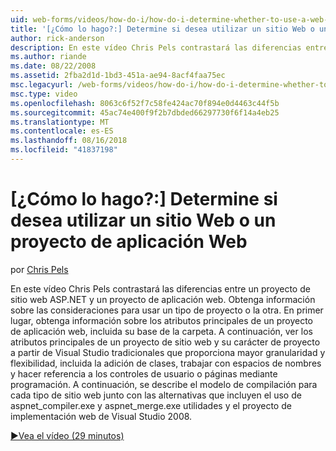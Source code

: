 ```yaml
---
uid: web-forms/videos/how-do-i/how-do-i-determine-whether-to-use-a-web-site-or-a-web-application-project
title: '[¿Cómo lo hago?:] Determine si desea utilizar un sitio Web o un proyecto de aplicación Web | Microsoft Docs'
author: rick-anderson
description: En este vídeo Chris Pels contrastará las diferencias entre un proyecto de sitio web ASP.NET y un proyecto de aplicación web. Obtenga información sobre las consideraciones sobre el uso...
ms.author: riande
ms.date: 08/22/2008
ms.assetid: 2fba2d1d-1bd3-451a-ae94-8acf4faa75ec
msc.legacyurl: /web-forms/videos/how-do-i/how-do-i-determine-whether-to-use-a-web-site-or-a-web-application-project
msc.type: video
ms.openlocfilehash: 8063c6f52f7c58fe424ac70f894e0d4463c44f5b
ms.sourcegitcommit: 45ac74e400f9f2b7dbded66297730f6f14a4eb25
ms.translationtype: MT
ms.contentlocale: es-ES
ms.lasthandoff: 08/16/2018
ms.locfileid: "41837198"
---
```

<a name="how-do-i-determine-whether-to-use-a-web-site-or-a-web-application-project"></a>[¿Cómo lo hago?:] Determine si desea utilizar un sitio Web o un proyecto de aplicación Web
====================
por [Chris Pels](https://twitter.com/chrispels)

En este vídeo Chris Pels contrastará las diferencias entre un proyecto de sitio web ASP.NET y un proyecto de aplicación web. Obtenga información sobre las consideraciones para usar un tipo de proyecto o la otra. En primer lugar, obtenga información sobre los atributos principales de un proyecto de aplicación web, incluida su base de la carpeta. A continuación, ver los atributos principales de un proyecto de sitio web y su carácter de proyecto a partir de Visual Studio tradicionales que proporciona mayor granularidad y flexibilidad, incluida la adición de clases, trabajar con espacios de nombres y hacer referencia a los controles de usuario o páginas mediante programación. A continuación, se describe el modelo de compilación para cada tipo de sitio web junto con las alternativas que incluyen el uso de aspnet\_compiler.exe y aspnet\_merge.exe utilidades y el proyecto de implementación web de Visual Studio 2008.

[&#9654;Vea el vídeo (29 minutos)](https://channel9.msdn.com/Blogs/ASP-NET-Site-Videos/how-do-i-determine-whether-to-use-a-web-site-or-a-web-application-project)
